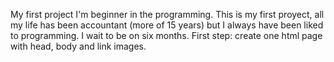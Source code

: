 My first project
I'm beginner in the programming. This is my first proyect, all my life has been accountant (more of 15 years) but I always have been liked to programming. I wait to be on six months.
First step: create one html page with head, body and link images.
